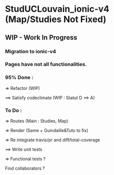 # StudUCLouvain_ionic-v4 (Map/Studies Not Fixed)
## WIP - Work In Progress
### Migration to ionic-v4


### Pages have not all functionalities.


### 95% Done :

=> Refactor (WIP)

==> Satisfy codeclimate (WIP : Statut D ==> A)


### To Do :

=> Routes (Main : Studies, Map)

=> Render (Same + Guindaille&Tuto to fix)

=> Re integrate travis/pr and diff/total-coverage

==> Write unit tests

=> Functional tests ?


Find collaborators ?
